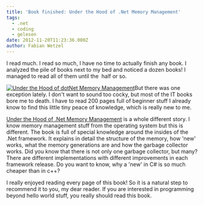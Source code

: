```yaml
---
title: 'Book finished: Under the Hood of .Net Memory Management'
tags:
  - .net
  - coding
  - gelesen
date: 2012-11-20T11:23:36.000Z
author: Fabian Wetzel
---
```


I read much. I read so much, I have no time to actually finish any book. I analyzed the pile of books next to my bed and noticed a dozen books! I managed to read all of them until the  half or so.

[![Under the Hood of dotNet Memory Management](https://az275061.vo.msecnd.net/blogmedia/2012/11/Under-the-Hood-of-dotNet-Memory-Management.jpg "Under the Hood of dotNet Memory Management")](http://www.amazon.de/gp/product/1906434751/ref=as_li_ss_tl?ie=UTF8&amp;camp=1638&amp;creative=19454&amp;creativeASIN=1906434751&amp;linkCode=as2&amp;tag=fabsenetfabse-21 "Under the Hood of .Net Memory Management on Amazon")But there was one exception lately. I don't want to sound too cocky, but most of the IT books bore me to death. I have to read 200 pages full of beginner stuff I already know to find this little tiny peace of knowledge, which is really new to me.

[Under the Hood of .Net Memory Management](http://www.amazon.de/gp/product/1906434751/ref=as_li_ss_tl?ie=UTF8&amp;camp=1638&amp;creative=19454&amp;creativeASIN=1906434751&amp;linkCode=as2&amp;tag=fabsenetfabse-21 "Under the Hood of .Net Memory Management on Amazon") is a whole different story. I know memory management stuff from the operating system but this is different. The book is full of special knowledge around the insides of the .Net framework. It explains in detail the structure of the memory, how 'new' works, what the memory generations are and how the garbage collector works. Did you know that there is not only one garbage collector, but many? There are different implementations with different improvements in each framework release. Do you want to know, why a 'new' in C# is so much cheaper than in c++?

I really enjoyed reading every page of this book! So it is a natural step to recommend it to you, my dear reader. If you are interested in programming beyond hello world stuff, you really should read this book.



